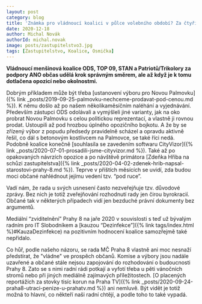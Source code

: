 ```yaml
---
layout: post
category: blog
title: 'Známka pro vládnoucí koalici v půlce volebního období? Za čtyři!'
date: 2020-12-18
author: Michal Novák
authorId: michal.novak
image: posts/zastupitelstvo3.jpg
tags: [Zastupitelstvo, Koalice, Osmička]
---
```


**Vládnoucí menšinová koalice ODS, TOP 09, STAN a Patriotů/Trikolory za podpory ANO občas udělá krok správným směrem, ale až když je k tomu dotlačena opozicí nebo okolnostmi.**

Dobrým příkladem může být třeba [ustanovení výboru pro Novou Palmovku]({% link _posts/2019-09-25-palmovku-nechceme-prodavat-pod-cenou.md %}). K němu došlo až po našem několikaměsíčním naléhání a vyjednávání. Především zástupci ODS odolávali a vymýšleli jiné varianty, jak na oko probrat Novou Palmovku s celou politickou reprezentací, a vlastně ji rovnou prodat. Ustoupili až pod hrozbou úplného opozičního bojkotu. A že by se zřízený výbor z popudu předsedy pravidelně scházel a opravdu aktivně řešil, co dál s betonovým kostlivcem na Palmovce, se také říci nedá. Podobně koalice konečně [souhlasila se zavedením softwaru CityVizor]({% link _posts/2020-07-01-prosadili-jsme-cityvizor.md %}). Také až po opakovaných návrzích opozice a po návštěvě primátora [Zdeňka Hřiba na schůzi zastupitelstva]({% link _posts/2020-04-02-zdenek-hrib-napsal-starostovi-prahy-8.md %}). Teprve v příštích měsících se uvidí, zda budou moci občané nahlédnout jejímu vedení tzv. “pod ruce”.

Vadí nám, že rada u svých usnesení často nezveřejňuje tzv. důvodové zprávy. Bez nich je totiž zveřejňování rozhodnutí rady jen čirou byrokracií. Občané tak v některých případech vidí jen bezduché právní dokumenty bez argumentů.

Mediální “zviditelnění” Prahy 8 na jaře 2020 v souvislosti s teď už bývalým radním pro IT Slobodníkem a [kauzou “Dezinfekce”]({% link tags/index.html %}#KauzaDezinfekce) na pozitivním hodnocení koalice samozřejmě také nepřidalo.

Co hůř, podle našeho názoru, se rada MČ Praha 8 vlastně ani moc nesnaží předstírat, že "vládne" ve prospěch občanů. Komise a výbory jsou nadále uzavřené a občané stále nejsou zapojování do rozhodování o budoucnosti Prahy 8. Zato se s nimi radní rádi potkají a vyfotí třeba u pěti vánočních stromů nebo při jiných mediálně zajímavých příležitostech. [O placených reportážích za stovky tisíc korun na Praha TV]({% link _posts/2020-09-24-praha8-utraci-penize-u-prahatv.md %}) ani nemluvě. Být vidět je totiž možná to hlavní, co někteří naši radní chtějí, a podle toho to také vypadá.

